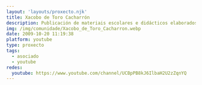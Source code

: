 ```yaml
---
layout: 'layouts/proxecto.njk'
title: Xacobo de Toro Cacharrón
description: Publicación de materiais escolares e didácticos elaborados polo profesor Xacobo de Toro e persoas colaboradoras. Tamén atoparás listas de reprodución para diferentes unidades didácticas de ciencias.
img: /img/comunidade/Xacobo_de_Toro_Cacharron.webp
date: 2009-10-20 11:19:38
platform: youtube
type: proxecto
tags:
  - asociado
  - youtube
redes:
  youtube: https://www.youtube.com/channel/UCBpPB8kJ6IlbaH2U2zZqnYQ
---
```

